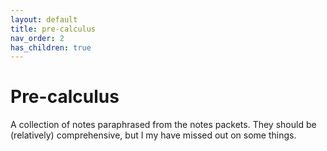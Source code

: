 ```yaml
---
layout: default
title: pre-calculus
nav_order: 2
has_children: true
---
```

# Pre-calculus
A collection of notes paraphrased from the notes packets. They should be (relatively) comprehensive, but I my have missed out on some things.